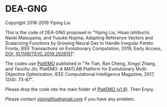 # DEA-GNG
Copyright 2018-2019 Yiping Liu

This is the code of DEA-GNG proposed in "Yiping Liu, Hisao Ishibuchi, Naoki Masuyama, and Yusuke Nojima, Adapting Reference Vectors and Scalarizing Functions by Growing Neural Gas to Handle Irregular Pareto Fronts, IEEE Transactions on Evolutionary Computation, 2019, Early Access, [DOI: 10.1109/TEVC.2019.2926151](http://dx.doi.org/10.1109/TEVC.2019.2926151)".

The codes use [PlatEMO](https://github.com/BIMK/PlatEMO) published in "Ye Tian, Ran Cheng, Xingyi Zhang, and Yaochu Jin, PlatEMO: A MATLAB Platform for Evolutionary Multi-Objective Optimization, IEEE Computational Intelligence Magazine, 2017, 12(4): 73-87". 

Please drop the code into the main folder of [PlatEMO (v1.6)](https://github.com/BIMK/PlatEMO/releases/tag/v1.6.1). Then Enjoy.

Please contact yiping0liu@gmail.com if you have any problem.
